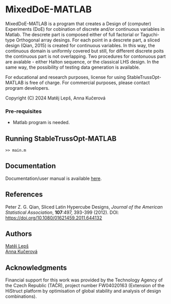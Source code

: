 # MixedDoE-MATLAB


MixedDoE-MATLAB is a program that creates a Design of (computer) Experiments (DoE) for cobination of discrete and/or continuous variables in Matlab. The descrete part is composed either of full factorial or Taguchi-type Orthogonal array desings. For each point in a descrete part, a sliced design (Qian, 2015) is created for continuous variables. In this way, the continuous domain is uniformly covered but still, for different discrete poits the continuous part is not overlapping. Two procedures for contonuous part are avalable - either Halton sequence, or the classical LHS design. In the same way, the possibility of testing data generation is available. 

For educational and research purposes, license for using StableTrussOpt-MATLAB is free of charge.
For commercial purposes, please contact program developers.


Copyright (C) 2024 Matěj Lepš, Anna Kučerová

### Pre-requisites

* Matlab program is needed.

## Running StableTrussOpt-MATLAB
```
>> main.m
```

## Documentation
Documentation/user manual is available [here](.pdf).


## References
Peter Z. G. Qian,  Sliced Latin Hypercube Designs, <i>Journal of the American Statistical Association</i>, <b>107</b>:497, 393-399 (2012). DOI: https://doi.org/10.1080/01621459.2011.644132


## Authors
[Matěj Lepš](mailto:matej.leps@fsv.cvut.cz) <br/>
[Anna Kučerová](mailto:anna.kucerova@cvut.cz) <br/>

## Acknowledgments
Financial support for this work was provided by the Technology Agency of the Czech Republic (TAČR), project number FW04020163 (Extension of the HiStruct platform by optimisation of global stability and analysis of design
combinations).